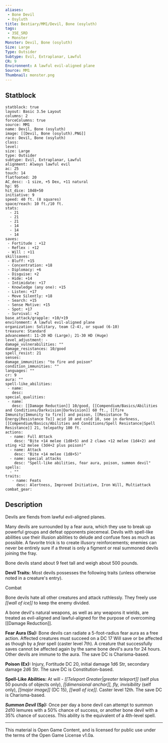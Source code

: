 ```yaml
---
aliases: 
 - Bone Devil
 - Osyluth
title: Bestiary/MM1/Devil, Bone (osyluth)
tags: 
 - 35E_SRD
 - Monster
Monster: Devil, Bone (osyluth)
Size: Large
Type: Outsider
Subtype: Evil, Extraplanar, Lawful
CR: 9
Environnent: A lawful evil-aligned plane
Source: MM1
Thumbnail: monster.png
---
```


## Statblock

```statblock
statblock: true
layout: Basic 3.5e Layout
columns: 2
forceColumns: true
source: MM1 
name: Devil, Bone (osyluth)
image: [[Devil, Bone (osyluth).PNG]]
race: Devil, Bone (osyluth)
class: 
level: 
size: Large
type: Outsider
subtype: Evil, Extraplanar, Lawful
alignment: Always lawful evil
ac: 25
touch: 14
flatfooted: 20
AC_desc: -1 size, +5 Dex, +11 natural
hp: 95
hit_dice: 10d8+50
initiative: 9
speed: 40 ft. (8 squares)
space/reach: 10 ft./10 ft.
stats:
  - 21
  - 21
  - 21
  - 14
  - 14
  - 14
saves:
 - Fortitude : +12
 - Reflex : +12
 - Will : +11
skillsaves:
 - Bluff: +15
 - Concentration: +18
 - Diplomacy: +6
 - Disguise: +2
 - Hide: +14
 - Intimidate: +17
 - Knowledge (any one): +15
 - Listen: +17
 - Move Silently: +18
 - Search: +15
 - Sense Motive: +15
 - Spot: +17
 - Survival: +2
base_attack/grapple: +10/+19
environment: A lawful evil-aligned plane
organization: Solitary, team (2-4), or squad (6-10)
treasure: Standard
advancement: 11-20 HD (Large); 21-30 HD (Huge)
level_adjustment: -
damage_vulnerabilities: ""
damage_resistances: 10/good
spell_resist: 21
senses: 
damage_immunities: "to fire and poison"
condition_immunities: ""
languages: ""
cr: 9
aura: ""
spell-like_abilities:
 - name: 
   desc: 
special_qualities:
 - name:
   desc: [[Damage Reduction]] 10/good, [[Compendium/Basics/Abilities and Conditions/Darkvision|Darkvision]] 60 ft., [[fire Immunity|Immunity to fire]] and poison, [[Resistance To Energy|Resistance To]] acid 10 and cold 10, see in darkness, [[Compendium/Basics/Abilities and Conditions/Spell Resistance|Spell Resistance]] 21, telepathy 100 ft.
actions:
  - name: Full Attack
    desc: "Bite +14 melee (1d8+5) and 2 claws +12 melee (1d4+2) and sting +12 melee (3d4+2 plus poison)"
  - name: Attack
    desc: "Bite +14 melee (1d8+5)"
  - name: special attacks
    desc: "Spell-like abilities, fear aura, poison, summon devil"
spells:
  - ""
traits:
   - name: Feats
     desc: Alertness, Improved Initiative, Iron Will, Multiattack
combat_gear:  
```

## Description



Devils are fiends from lawful evil-aligned planes.

Many devils are surrounded by a fear aura, which they use to break up powerful groups and defeat opponents piecemeal. Devils with spell-like abilities use their illusion abilities to delude and confuse foes as much as possible. A favorite trick is to create illusory reinforcements; enemies can never be entirely sure if a threat is only a figment or real summoned devils joining the fray.

Bone devils stand about 9 feet tall and weigh about 500 pounds.


**Devil Traits:** Most devils possesses the following traits (unless otherwise noted in a creature's entry).

Combat

Bone devils hate all other creatures and attack ruthlessly. They freely use *[[wall of ice]]* to keep the enemy divided.

A bone devil's natural weapons, as well as any weapons it wields, are treated as evil-aligned and lawful-aligned for the purpose of overcoming [[Damage Reduction]].


**Fear Aura (Su):** Bone devils can radiate a 5-foot-radius fear aura as a free action. Affected creatures must succeed on a DC 17 Will save or be affected as though by a *fear* spell (caster level 7th). A creature that successfully saves cannot be affected again by the same bone devil's aura for 24 hours. Other devils are immune to the aura. The save DC is Charisma-based.


 **Poison (Ex):** Injury, Fortitude DC 20, initial damage 1d6 Str, secondary damage 2d6 Str. The save DC is Constitution-based.


**Spell-Like Abilities:** At will - *[[Teleport Greater|greater teleport]]* (self plus 50 pounds of objects only), *[[dimensional anchor]], fly, invisibility* (self only), *[[major image]]* (DC 15), *[[wall of ice]]*. Caster level 12th. The save DC is Charisma-based.


***Summon Devil* (Sp):** Once per day a bone devil can attempt to summon 2d10 lemures with a 50% chance of success, or another bone devil with a 35% chance of success. This ability is the equivalent of a 4th-level spell.

---

This material is Open Game Content, and is licensed for public use under the terms of the Open Game License v1.0a.
